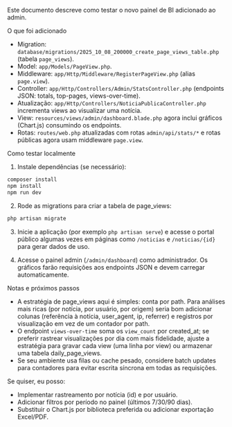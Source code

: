 Este documento descreve como testar o novo painel de BI adicionado ao admin.

O que foi adicionado
- Migration: `database/migrations/2025_10_08_200000_create_page_views_table.php` (tabela `page_views`).
- Model: `app/Models/PageView.php`.
- Middleware: `app/Http/Middleware/RegisterPageView.php` (alias `page.view`).
- Controller: `app/Http/Controllers/Admin/StatsController.php` (endpoints JSON: totals, top-pages, views-over-time).
- Atualização: `app/Http/Controllers/NoticiaPublicaController.php` incrementa views ao visualizar uma notícia.
- View: `resources/views/admin/dashboard.blade.php` agora inclui gráficos (Chart.js) consumindo os endpoints.
- Rotas: `routes/web.php` atualizadas com rotas `admin/api/stats/*` e rotas públicas agora usam middleware `page.view`.

Como testar localmente
1. Instale dependências (se necessário):

```powershell
composer install
npm install
npm run dev
```

2. Rode as migrations para criar a tabela de page_views:

```powershell
php artisan migrate
```

3. Inicie a aplicação (por exemplo `php artisan serve`) e acesse o portal público algumas vezes em páginas como `/noticias` e `/noticias/{id}` para gerar dados de uso.

4. Acesse o painel admin (`/admin/dashboard`) como administrador. Os gráficos farão requisições aos endpoints JSON e devem carregar automaticamente.

Notas e próximos passos
- A estratégia de page_views aqui é simples: conta por path. Para análises mais ricas (por notícia, por usuário, por origem) seria bom adicionar colunas (referência à notícia, user_agent, ip, referrer) e registros por visualização em vez de um contador por path.
- O endpoint `views-over-time` soma os `view_count` por created_at; se preferir rastrear visualizações por dia com mais fidelidade, ajuste a estratégia para gravar cada view (uma linha por view) ou armazenar uma tabela daily_page_views.
- Se seu ambiente usa filas ou cache pesado, considere batch updates para contadores para evitar escrita síncrona em todas as requisições.

Se quiser, eu posso:
- Implementar rastreamento por notícia (id) e por usuário.
- Adicionar filtros por período no painel (últimos 7/30/90 dias).
- Substituir o Chart.js por biblioteca preferida ou adicionar exportação Excel/PDF.

